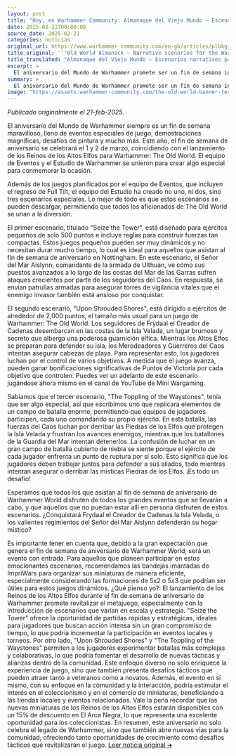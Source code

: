 ```yaml
---
layout: post
title: "Hoy, en Warhammer Community: Almanaque del Viejo Mundo – Escenarios narrativos para el aniversario del Mundo de Warhammer - Comunidad Warhammer"
date: 2025-02-21T00:00:00
source_date: 2025-02-21
categories: noticias
original_url: https://www.warhammer-community.com/en-gb/articles/plbkgjgd/old-world-almanack-narrative-scenarios-for-the-warhammer-world-anniversary/
title_original: '''Old World Almanack – Narrative scenarios for the Warhammer World Anniversary - Warhammer Community'''
title_translated: "Almanaque del Viejo Mundo – Escenarios narrativos para el aniversario del Mundo de Warhammer - Comunidad Warhammer"
excerpt: >
  El aniversario del Mundo de Warhammer promete ser un fin de semana inolvidable lleno de eventos especiales, desafíos de pintura y emocionantes demostraciones. Este año, coincidiendo con el lanzamiento de los Reinos de los Altos Elfos para Warhammer: The Old World, el equipo de eventos y el estudio de Warhammer han preparado tres escenarios narrativos únicos. Estos escenarios, que pueden descargarse para que todos los fans del Viejo Mundo puedan participar, permiten a los jugadores sumergirse en la historia de Frydaal la Creadora de Cadenas y su invasión de Westerland. Desde batallas dinámicas con ejércitos compactos hasta épicas confrontaciones en campos de batalla masivos, estos escenarios ofrecen una experiencia de juego rica y desafiante. ¡No te lo pierdas!
summary: >
  El aniversario del Mundo de Warhammer promete ser un fin de semana inolvidable lleno de eventos especiales, desafíos de pintura y emocionantes demostraciones. Este año, coincidiendo con el lanzamiento de los Reinos de los Altos Elfos para Warhammer: The Old World, el equipo de eventos y el estudio de Warhammer han preparado tres escenarios narrativos únicos. Estos escenarios, que pueden descargarse para que todos los fans del Viejo Mundo puedan participar, permiten a los jugadores sumergirse en la historia de Frydaal la Creadora de Cadenas y su invasión de Westerland. Desde batallas dinámicas con ejércitos compactos hasta épicas confrontaciones en campos de batalla masivos, estos escenarios ofrecen una experiencia de juego rica y desafiante. ¡No te lo pierdas!
image: "https://assets.warhammer-community.com/the-old-world-banner-test.jpg"
---
```


*Publicado originalmente el 21-feb-2025.*

El aniversario del Mundo de Warhammer siempre es un fin de semana maravilloso, lleno de eventos especiales de juego, demostraciones magníficas, desafíos de pintura y mucho más. Este año, el fin de semana de aniversario se celebrará el 1 y 2 de marzo, coincidiendo con el lanzamiento de los Reinos de los Altos Elfos para Warhammer: The Old World. El equipo de Eventos y el Estudio de Warhammer se unieron para crear algo especial para conmemorar la ocasión.

Además de los juegos planificados por el equipo de Eventos, que incluyen el regreso de Full Tilt, el equipo del Estudio ha creado no uno, ni dos, sino tres escenarios especiales. Lo mejor de todo es que estos escenarios se pueden descargar, permitiendo que todos los aficionados de The Old World se unan a la diversión.

El primer escenario, titulado "Seize the Tower", está diseñado para ejércitos pequeños de solo 500 puntos e incluye reglas para construir fuerzas tan compactas. Estos juegos pequeños pueden ser muy dinámicos y no necesitan durar mucho tiempo, lo cual es ideal para aquellos que asistan al fin de semana de aniversario en Nottingham. En este escenario, el Señor del Mar Aislynn, comandante de la armada de Ulthuan, ve cómo sus puestos avanzados a lo largo de las costas del Mar de las Garras sufren ataques crecientes por parte de los seguidores del Caos. En respuesta, se envían patrullas armadas para asegurar torres de vigilancia vitales que el enemigo invasor también está ansioso por conquistar.

El segundo escenario, "Upon Shrouded Shores", está dirigido a ejércitos de alrededor de 2,000 puntos, el tamaño más usual para un juego de Warhammer: The Old World. Los seguidores de Frydaal el Creador de Cadenas desembarcan en las costas de la Isla Velada, un lugar brumoso y secreto que alberga una poderosa guarnición élfica. Mientras los Altos Elfos se preparan para defender su isla, los Merodeadores y Guerreros del Caos intentan asegurar cabezas de playa. Para representar esto, los jugadores luchan por el control de varios objetivos. A medida que el juego avanza, pueden ganar bonificaciones significativas de Puntos de Victoria por cada objetivo que controlen. Puedes ver un adelanto de este escenario jugándose ahora mismo en el canal de YouTube de Mini Wargaming.

Sabíamos que el tercer escenario, "The Toppling of the Waystones", tenía que ser algo especial, así que escribimos uno que replicara elementos de un campo de batalla enorme, permitiendo que equipos de jugadores participen, cada uno comandando su propio ejército. En esta batalla, las fuerzas del Caos luchan por derribar las Piedras de los Elfos que protegen la Isla Velada y frustran los avances enemigos, mientras que los batallones de la Guardia del Mar intentan detenerlos. La confusión de luchar en un gran campo de batalla cubierto de niebla se siente porque el ejército de cada jugador enfrenta un punto de ruptura por sí solo. Esto significa que los jugadores deben trabajar juntos para defender a sus aliados, todo mientras intentan asegurar o derribar las místicas Piedras de los Elfos. ¡Es todo un desafío!

Esperamos que todos los que asistan al fin de semana de aniversario de Warhammer World disfruten de todos los grandes eventos que se llevarán a cabo, y que aquellos que no puedan estar allí en persona disfruten de estos escenarios. ¿Conquistará Frydaal el Creador de Cadenas la Isla Velada, o los valientes regimientos del Señor del Mar Aislynn defenderán su hogar místico?

Es importante tener en cuenta que, debido a la gran expectación que genera el fin de semana de aniversario de Warhammer World, será un evento con entrada. Para aquellos que planeen participar en estos emocionantes escenarios, recomendamos las bandejas imantadas de ImpriWars para organizar sus miniaturas de manera eficiente, especialmente considerando las formaciones de 5x2 o 5x3 que podrían ser útiles para estos juegos dinámicos.
¿Qué pienso yo?: El lanzamiento de los Reinos de los Altos Elfos durante el fin de semana de aniversario de Warhammer promete revitalizar el metajuego, especialmente con la introducción de escenarios que varían en escala y estrategia. "Seize the Tower" ofrece la oportunidad de partidas rápidas y estratégicas, ideales para jugadores que buscan acción intensa sin un gran compromiso de tiempo, lo que podría incrementar la participación en eventos locales y torneos. Por otro lado, "Upon Shrouded Shores" y "The Toppling of the Waystones" permiten a los jugadores experimentar batallas más complejas y colaborativas, lo que podría fomentar el desarrollo de nuevas tácticas y alianzas dentro de la comunidad. Este enfoque diverso no solo enriquece la experiencia de juego, sino que también presenta desafíos tácticos que pueden atraer tanto a veteranos como a novatos. Además, el evento en sí mismo, con su enfoque en la comunidad y la interacción, podría estimular el interés en el coleccionismo y en el comercio de miniaturas, beneficiando a las tiendas locales y eventos relacionados. Vale la pena recordar que las nuevas miniaturas de los Reinos de los Altos Elfos estarán disponibles con un 15% de descuento en El Arca Negra, lo que representa una excelente oportunidad para los coleccionistas. En resumen, este aniversario no solo celebra el legado de Warhammer, sino que también abre nuevas vías para la comunidad, ofreciendo tanto oportunidades de crecimiento como desafíos tácticos que revitalizarán el juego.
[Leer noticia original ➜](https://www.warhammer-community.com/en-gb/articles/plbkgjgd/old-world-almanack-narrative-scenarios-for-the-warhammer-world-anniversary/)

